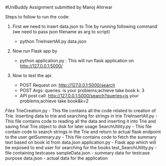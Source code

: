 #UniBuddy Assignment submitted by Manoj Ahirwar

Steps to follow to run the code:
1. First we need to insert data.json to Trie by running following command (we need to pass json filename as arg to script)
	- python TrieInsertAll.py data.json
2. Now run Flask app by
	- python application.py
	  : This will run flask application on http://127.0.0.1:5000/

3. Now to test the api.
	- POST Request on: http://127.0.0.1:5000/search
	- POST Args: 
	queries: is your problems;achieve take book
	k: 3
	- API post call: http://127.0.0.1:5000/search?queries=is your problems;achieve take book&k=2


*Files*
TrieCreation.py - This file contains all the code related to creation of Trie. Inserting data to trie and searching for strings in trie
TrieInsertAll.py - This file contains code to reading all the data and inserting it into Trie and saving final Trie object to disk for later usage
SearchUtility.py - This file contain code to search strings in the Trie and return to actual flask endpoint to the user
getSummary.py - This file contains code to fetch the summary text based on book id from data.json
application.py - Flask app which will be exposed to end user for searching for the books
test_SearchUtility.py - file containing testcases
sampleData.json - summary data for testcase purpose
data.json - actual data for the application